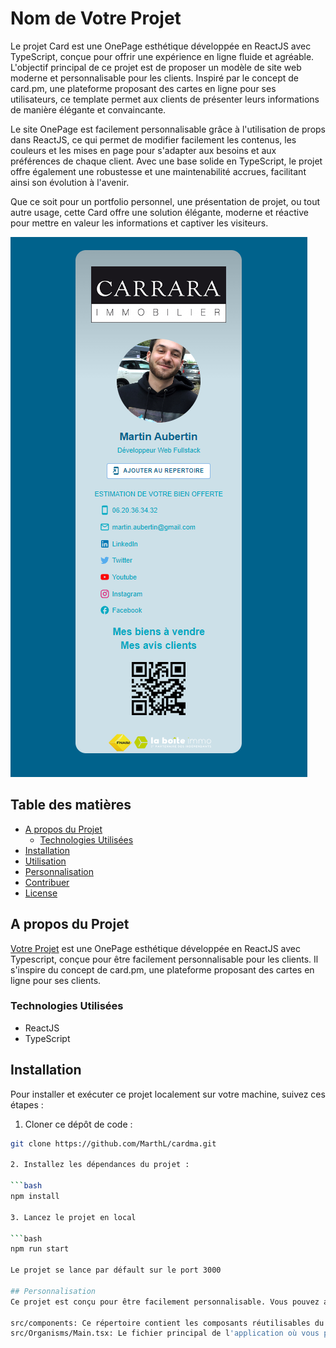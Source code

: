 # Nom de Votre Projet

Le projet Card est une OnePage esthétique développée en ReactJS avec TypeScript, conçue pour offrir une expérience en ligne fluide et agréable. L'objectif principal de ce projet est de proposer un modèle de site web moderne et personnalisable pour les clients. Inspiré par le concept de card.pm, une plateforme proposant des cartes en ligne pour ses utilisateurs, ce template permet aux clients de présenter leurs informations de manière élégante et convaincante.

Le site OnePage est facilement personnalisable grâce à l'utilisation de props dans ReactJS, ce qui permet de modifier facilement les contenus, les couleurs et les mises en page pour s'adapter aux besoins et aux préférences de chaque client. Avec une base solide en TypeScript, le projet offre également une robustesse et une maintenabilité accrues, facilitant ainsi son évolution à l'avenir.

Que ce soit pour un portfolio personnel, une présentation de projet, ou tout autre usage, cette Card offre une solution élégante, moderne et réactive pour mettre en valeur les informations et captiver les visiteurs.

![Aperçu du Projet](/frontend/public/demo.png)

## Table des matières

- [A propos du Projet](#a-propos-du-projet)
  - [Technologies Utilisées](#technologies-utilisées)
- [Installation](#installation)
- [Utilisation](#utilisation)
- [Personnalisation](#personnalisation)
- [Contribuer](#contribuer)
- [License](#license)

## A propos du Projet

[Votre Projet](lien_vers_le_projet) est une OnePage esthétique développée en ReactJS avec Typescript, conçue pour être facilement personnalisable pour les clients. Il s'inspire du concept de card.pm, une plateforme proposant des cartes en ligne pour ses clients.

### Technologies Utilisées

- ReactJS
- TypeScript

## Installation

Pour installer et exécuter ce projet localement sur votre machine, suivez ces étapes :

1. Cloner ce dépôt de code :

```bash
git clone https://github.com/MarthL/cardma.git

2. Installez les dépendances du projet :

```bash
npm install

3. Lancez le projet en local

```bash
npm run start

Le projet se lance par défault sur le port 3000

## Personnalisation
Ce projet est conçu pour être facilement personnalisable. Vous pouvez ajuster les paramètres et les contenus du projet en utilisant les props. Voici quelques fichiers et répertoires clés que vous pouvez explorer pour personnaliser le projet :

src/components: Ce répertoire contient les composants réutilisables du projet.
src/Organisms/Main.tsx: Le fichier principal de l'application où vous pouvez modifier la mise en page globale et la structure. Pour ce faire, vous n'avez qu'a modifier les props
